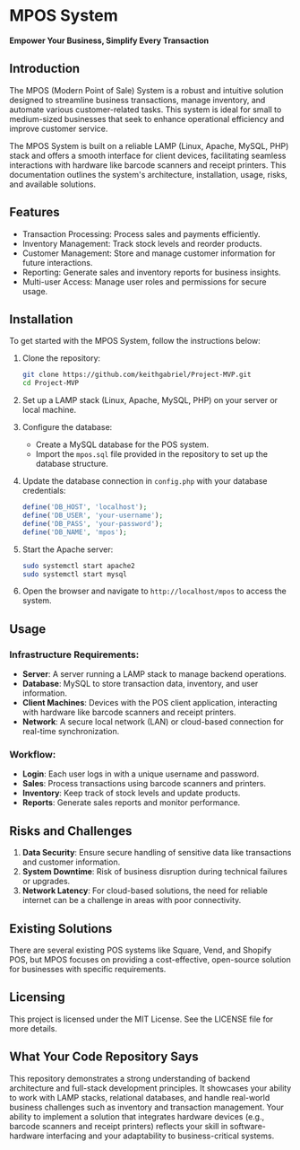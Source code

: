 # MPOS System

**Empower Your Business, Simplify Every Transaction**

## Introduction

The MPOS (Modern Point of Sale) System is a robust and intuitive solution designed to streamline business transactions, manage inventory, and automate various customer-related tasks. This system is ideal for small to medium-sized businesses that seek to enhance operational efficiency and improve customer service.

The MPOS System is built on a reliable LAMP (Linux, Apache, MySQL, PHP) stack and offers a smooth interface for client devices, facilitating seamless interactions with hardware like barcode scanners and receipt printers. This documentation outlines the system's architecture, installation, usage, risks, and available solutions.

## Features
- Transaction Processing: Process sales and payments efficiently.
- Inventory Management: Track stock levels and reorder products.
- Customer Management: Store and manage customer information for future interactions.
- Reporting: Generate sales and inventory reports for business insights.
- Multi-user Access: Manage user roles and permissions for secure usage.


## Installation

To get started with the MPOS System, follow the instructions below:

1. Clone the repository:
   ```bash
   git clone https://github.com/keithgabriel/Project-MVP.git
   cd Project-MVP
   ```

2. Set up a LAMP stack (Linux, Apache, MySQL, PHP) on your server or local machine.

3. Configure the database:
   - Create a MySQL database for the POS system.
   - Import the `mpos.sql` file provided in the repository to set up the database structure.

4. Update the database connection in `config.php` with your database credentials:
   ```php
   define('DB_HOST', 'localhost');
   define('DB_USER', 'your-username');
   define('DB_PASS', 'your-password');
   define('DB_NAME', 'mpos');
   ```

5. Start the Apache server:
   ```bash
   sudo systemctl start apache2
   sudo systemctl start mysql
   ```

6. Open the browser and navigate to `http://localhost/mpos` to access the system.

## Usage

### Infrastructure Requirements:
- **Server**: A server running a LAMP stack to manage backend operations.
- **Database**: MySQL to store transaction data, inventory, and user information.
- **Client Machines**: Devices with the POS client application, interacting with hardware like barcode scanners and receipt printers.
- **Network**: A secure local network (LAN) or cloud-based connection for real-time synchronization.

### Workflow:
- **Login**: Each user logs in with a unique username and password.
- **Sales**: Process transactions using barcode scanners and printers.
- **Inventory**: Keep track of stock levels and update products.
- **Reports**: Generate sales reports and monitor performance.

## Risks and Challenges
1. **Data Security**: Ensure secure handling of sensitive data like transactions and customer information.
2. **System Downtime**: Risk of business disruption during technical failures or upgrades.
3. **Network Latency**: For cloud-based solutions, the need for reliable internet can be a challenge in areas with poor connectivity.

## Existing Solutions
There are several existing POS systems like Square, Vend, and Shopify POS, but MPOS focuses on providing a cost-effective, open-source solution for businesses with specific requirements.

## Licensing

This project is licensed under the MIT License. See the LICENSE file for more details.

## What Your Code Repository Says

This repository demonstrates a strong understanding of backend architecture and full-stack development principles. It showcases your ability to work with LAMP stacks, relational databases, and handle real-world business challenges such as inventory and transaction management. Your ability to implement a solution that integrates hardware devices (e.g., barcode scanners and receipt printers) reflects your skill in software-hardware interfacing and your adaptability to business-critical systems.
